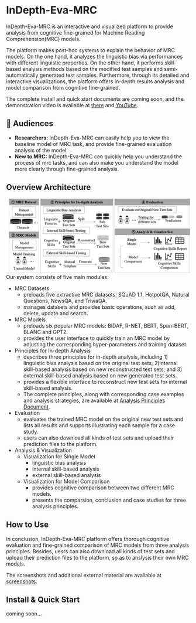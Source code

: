 # InDepth-Eva-MRC
InDepth-Eva-MRC is an interactive and visualized platform to provide analysis from cognitive fine-grained for Machine Reading Comprehension(MRC) models.

The platform makes post-hoc systems to explain the behavior of MRC models. On the one hand, it analyzes the linguistic bias via performances with different linguistic properties. On the other hand, it performs skill-based analysis methods based on the modified test samples and semi-automatically generated test samples. Furthermore, through its detailed and interactive visualizations, the platform offers in-depth results analysis and model comparison from cognitive fine-grained.

The complete install and quick start documents are coming soon, and the demonstration video is available at [there](https://github.com/py-rgb/InDepth-Eva-MRC/blob/main/InDepth-Eva-MRC-Video.mp4) and [YouTube](https://youtu.be/MB_0exH0x0Q).


## :couple: Audiences
* **Researchers:** InDepth-Eva-MRC can easily help you to view the baseline model of MRC task, and provide fine-grained evaluation analysis of the model.
* **New to MRC:** InDepth-Eva-MRC can quickly help you understand the process of mrc tasks, and can also make you understand the model more clearly through fine-grained analysis.

## Overview Architecture
![alt 属性文本](./src/framework.png )
Our system consists of five main modules: 
* MRC Datasets
   * preloads five extractive MRC datasets: SQuAD 1.1, HotpotQA, Natural Questions, NewsQA, and TriviaQA.
   * manages datasets and provides basic operations, such as add, delete, update and search.
* MRC Models
   * preloads six popular MRC models: BIDAF, R-NET, BERT, Span-BERT, BLANC and GPT2.
   * provides the user interface to quickly train an MRC model by adjusting the corresponding hyper-parameters and training dataset.
* Principles for In-depth Analysis
   * describes three principles for in-depth analysis, including 1) linguistic bias analysis based on the original test sets; 2)internal skill-based analysis based on new reconstructed test sets; and 3) external skill-based analysis based on new generated test sets.
   * provides a flexible interface to reconstruct new test sets for internal skill-based analysis.
   * The complete principles, along with corresponding case examples and analysis strategies, are available at [Analysis Principles Document](http://).
* Evaluation
   * evaluates the trained MRC model on the original new test sets and lists all results and supports illustrating each sample for a case study.
   * users can also download all kinds of test sets and upload their prediction files to the platform.
* Analysis & Visualization
   * Visualization for Single Model
      * linguistic bias analysis
      * internal skill-based analysis
      * external skill-based analysis
   * Visualization for Model Comparison
      * provides cognitive comparison between two different MRC models.
      * presents the comparsion, conclusion and case studies for three analysis principles.

   
## How to Use
In conclusion, InDepth-Eva-MRC platform offers thorough cognitive evaluation and fine-grained comparison of MRC models from three analysis principles. Besides, uesrs can also download all kinds of test sets and upload their prediction files to the platform, so as to anslysis their own MRC models.

The screenshots and additional external material are available at [screenshots](http://).

## Install & Quick Start
coming soon...

 
